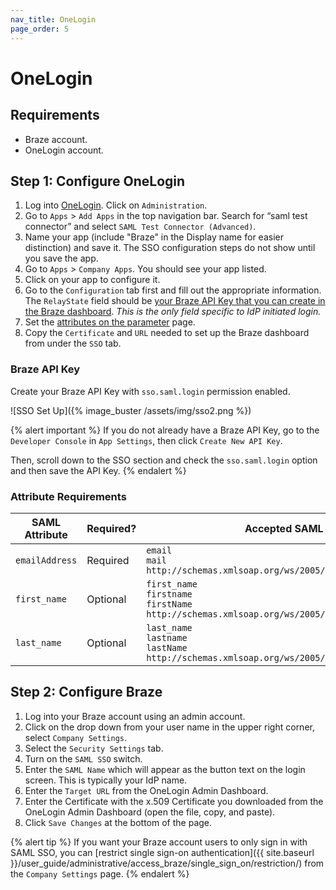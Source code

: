 ```yaml
---
nav_title: OneLogin
page_order: 5
---
```


# OneLogin

## Requirements

- Braze account.
- OneLogin account.

## Step 1: Configure OneLogin

1. Log into [OneLogin](https://www.onelogin.com/learn/saml). Click on `Administration`.
2. Go to `Apps` > `Add Apps` in the top navigation bar. Search for “saml test connector” and select `SAML Test Connector (Advanced)`.
3. Name your app (include "Braze" in the Display name for easier distinction) and save it. The SSO configuration steps do not show until you save the app.
4. Go to `Apps` > `Company Apps`. You should see your app listed.
5. Click on your app to configure it.
6. Go to the `Configuration` tab first and fill out the appropriate information. The `RelayState` field should be [your Braze API Key that you can create in the Braze dashboard](#braze-api-key). _This is the only field specific to IdP initiated login._
5. Set the [attributes on the parameter](#attribute-requirements) page.
6. Copy the `Certificate` and `URL` needed to set up the Braze dashboard from under the `SSO` tab.

### Braze API Key

Create your Braze API Key with `sso.saml.login` permission enabled.

![SSO Set Up]({% image_buster /assets/img/sso2.png %})

{% alert important %}
If you do not already have a Braze API Key, go to the `Developer Console` in `App Settings`, then click `Create New API Key`.

Then, scroll down to the SSO section and check the `sso.saml.login` option and then save the API Key.
{% endalert %}


### Attribute Requirements

| SAML Attribute | Required? | Accepted SAML Attributes |
|---|---|---|
|`emailAddress` | Required | `email` <br> `mail` <br> `http://schemas.xmlsoap.org/ws/2005/05/identity/claims/email` |
| `first_name` | Optional | `first_name` <br> `firstname` <br> `firstName`<br>`http://schemas.xmlsoap.org/ws/2005/05/identity/claims/first_name` |
| `last_name` | Optional | `last_name` <br> `lastname` <br> `lastName` <br>`http://schemas.xmlsoap.org/ws/2005/05/identity/claims/last_name` |

## Step 2: Configure Braze

1. Log into your Braze account using an admin account.
2. Click on the drop down from your user name in the upper right corner, select `Company Settings`.
3. Select the `Security Settings` tab.
4. Turn on the `SAML SSO` switch.
5. Enter the `SAML Name` which will appear as the button text on the login screen. This is typically your IdP name.
6. Enter the `Target URL` from the OneLogin Admin Dashboard.
7. Enter the Certificate with the x.509 Certificate you downloaded from the OneLogin Admin Dashboard (open the file, copy, and paste).
8. Click `Save Changes` at the bottom of the page.

{% alert tip %}
If you want your Braze account users to only sign in with SAML SSO, you can [restrict single sign-on authentication]({{ site.baseurl }}/user_guide/administrative/access_braze/single_sign_on/restriction/) from the `Company Settings` page.
{% endalert %}
